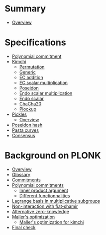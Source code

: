 # Summary

- [Overview](./crypto/overview.md)

# Specifications

- [Polynomial commitment](./specs/polynomial_commitment.md)
- [Kimchi](./specs/kimchi/kimchi.md)
  - [Permutation](./specs/kimchi/permutation.md)
  - [Generic](./specs/kimchi/generic.md)
  - [EC addition]()
  - [EC scalar multiplication]()
  - [Poseidon](./specs/kimchi/poseidon.md)
  - [Endo scalar multiplication]()
  - [Endo scalar]()
  - [ChaCha20](./specs/kimchi/chacha20.md)
  - [Plookup](./specs/kimchi/plookup.md)
- [Pickles](./specs/pickles/pickles.md)
  - [Overview](./specs/pickles/overview.md)
- [Poseidon hash](./specs/poseidon.md)
- [Pasta curves](./specs/pasta_curves.md)
- [Consensus]()

# Background on PLONK

- [Overview](./crypto/plonk/overview.md)
- [Glossary](./crypto/plonk/glossary.md)
- [Commitments](./crypto/plonk/commitments.md)
- [Polynomial commitments](./crypto/plonk/polynomial_commitments.md)
  - [Inner product argument](./crypto/plonk/inner_product.md)
  - [Different functionnalities](./crypto/plonk/inner_product_api.md)
- [Lagrange basis in multiplicative subgroups](./crypto/plonk/lagrange.md)
- [Non-interaction with fiat-shamir](./crypto/plonk/fiat_shamir.md)
- [Alternative zero-knowledge](./crypto/plonk/zkpm.md)
- [Maller's optimization](./crypto/plonk/maller.md)
  - [Maller's optimization for kimchi](./crypto/plonk/maller_15.md)
- [Final check](./crypto/plonk/final_check.md)

